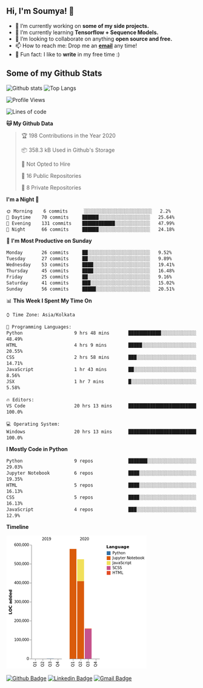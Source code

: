 ## Hi, I'm Soumya! 👋

- 🔭 I’m currently working on **some of my side projects.**
- 🌱 I’m currently learning **Tensorflow + Sequence Models.**
- 👯 I’m looking to collaborate on anything **open source and free.** 
- 📫 How to reach me: Drop me an **[email](mailto:soumya.parekh@somaiya.edu)** any time!
- 🏰 Fun fact: I like to **write** in my free time :)

## Some of my Github Stats
![Github stats](https://github-readme-stats.vercel.app/api?username=rubyruins&hide=issues&show_icons=true&count_private=true&include_all_commits=true)
![Top Langs](https://github-readme-stats.vercel.app/api/top-langs/?username=rubyruins&layout=compact&count_private=true)

<!--START_SECTION:waka-->
![Profile Views](http://img.shields.io/badge/Profile%20Views-0-blue)

![Lines of code](https://img.shields.io/badge/From%20Hello%20World%20I%27ve%20Written-3.9%20million%20lines%20of%20code-blue)

**🐱 My Github Data** 

> 🏆 198 Contributions in the Year 2020
 > 
> 📦 358.3 kB Used in Github's Storage 
 > 
> 🚫 Not Opted to Hire
 > 
> 📜 16 Public Repositories
 > 
> 🔑 8 Private Repositories 

**I'm a Night 🦉** 

```text
🌞 Morning    6 commits      ░░░░░░░░░░░░░░░░░░░░░░░░░   2.2% 
🌆 Daytime    70 commits     ██████░░░░░░░░░░░░░░░░░░░   25.64% 
🌃 Evening    131 commits    ████████████░░░░░░░░░░░░░   47.99% 
🌙 Night      66 commits     ██████░░░░░░░░░░░░░░░░░░░   24.18%

```
📅 **I'm Most Productive on Sunday** 

```text
Monday       26 commits     ██░░░░░░░░░░░░░░░░░░░░░░░   9.52% 
Tuesday      27 commits     ██░░░░░░░░░░░░░░░░░░░░░░░   9.89% 
Wednesday    53 commits     ████░░░░░░░░░░░░░░░░░░░░░   19.41% 
Thursday     45 commits     ████░░░░░░░░░░░░░░░░░░░░░   16.48% 
Friday       25 commits     ██░░░░░░░░░░░░░░░░░░░░░░░   9.16% 
Saturday     41 commits     ███░░░░░░░░░░░░░░░░░░░░░░   15.02% 
Sunday       56 commits     █████░░░░░░░░░░░░░░░░░░░░   20.51%

```


📊 **This Week I Spent My Time On** 

```text
⌚︎ Time Zone: Asia/Kolkata

💬 Programming Languages: 
Python                   9 hrs 48 mins       ████████████░░░░░░░░░░░░░   48.49% 
HTML                     4 hrs 9 mins        █████░░░░░░░░░░░░░░░░░░░░   20.55% 
CSS                      2 hrs 58 mins       ███░░░░░░░░░░░░░░░░░░░░░░   14.71% 
JavaScript               1 hr 43 mins        ██░░░░░░░░░░░░░░░░░░░░░░░   8.56% 
JSX                      1 hr 7 mins         █░░░░░░░░░░░░░░░░░░░░░░░░   5.58%

🔥 Editors: 
VS Code                  20 hrs 13 mins      █████████████████████████   100.0%

💻 Operating System: 
Windows                  20 hrs 13 mins      █████████████████████████   100.0%

```

**I Mostly Code in Python** 

```text
Python                   9 repos             ███████░░░░░░░░░░░░░░░░░░   29.03% 
Jupyter Notebook         6 repos             ████░░░░░░░░░░░░░░░░░░░░░   19.35% 
HTML                     5 repos             ████░░░░░░░░░░░░░░░░░░░░░   16.13% 
CSS                      5 repos             ████░░░░░░░░░░░░░░░░░░░░░   16.13% 
JavaScript               4 repos             ███░░░░░░░░░░░░░░░░░░░░░░   12.9%

```


**Timeline**

![Chart not found](https://github.com/rubyruins/rubyruins/blob/master/charts/bar_graph.png) 


<!--END_SECTION:waka-->

[![Github Badge](https://img.shields.io/badge/-rubyruins-grey?style=for-the-badge&logo=github&logoColor=white&link=https://github.com/rubyruins/)](https://www.github.com/rubyruins/) 
[![Linkedin Badge](https://img.shields.io/badge/-Soumya%20Parekh-0072b1?style=for-the-badge&logo=Linkedin&logoColor=white&link=https://www.linkedin.com/in/Soumya-Parekh/)](https://www.linkedin.com/in/Soumya-Parekh/) 
[![Gmail Badge](https://img.shields.io/badge/-soumya.parekh@somaiya.edu-c14438?style=for-the-badge&logo=Gmail&logoColor=white&link=mailto:soumya.parekh@somaiya.edu)](mailto:soumya.parekh@somaiya.edu) 
